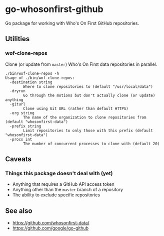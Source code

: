 # go-whosonfirst-github

Go package for working with Who's On First GitHub repositories.

## Utilities

### wof-clone-repos

Clone (or update from `master`) Who's On First data repositories in parallel.

```
./bin/wof-clone-repos -h
Usage of ./bin/wof-clone-repos:
  -destination string
    	Where to clone repositories to (default "/usr/local/data")
  -dryrun
    	Go through the motions but don't actually clone (or update) anything
  -giturl
    	Clone using Git URL (rather than default HTTPS)
  -org string
    	The name of the organization to clone repositories from (default "whosonfirst-data")
  -prefix string
    	Limit repositories to only those with this prefix (default "whosonfirst-data")
  -procs int
    	The number of concurrent processes to clone with (default 20)
```

## Caveats

### Things this package doesn't deal with (yet)

* Anything that requires a GitHub API access token
* Anything other than the `master` branch of a repository
* The ability to exclude specific repositories

## See also

* https://github.com/whosonfirst-data/
* https://github.com/google/go-github
